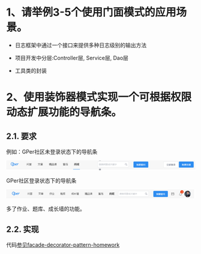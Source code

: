 # 1、请举例3-5个使用门面模式的应用场景。

* 日志框架中通过一个接口来提供多种日志级别的输出方法

* 项目开发中分层:Controller层, Service层, Dao层

* 工具类的封装


# 2、使用装饰器模式实现一个可根据权限动态扩展功能的导航条。

## 2.1. 要求
例如：GPer社区未登录状态下的导航条

![](./homeworkMD/noLogin.png)


 
GPer社区登录状态下的导航条

![](./homeworkMD/login.png)

 多了作业、题库、成长墙的功能。
 
 ## 2.2. 实现
 
 代码[参见facade-decorator-pattern-homework](./facade-decorator-pattern-homework)
 